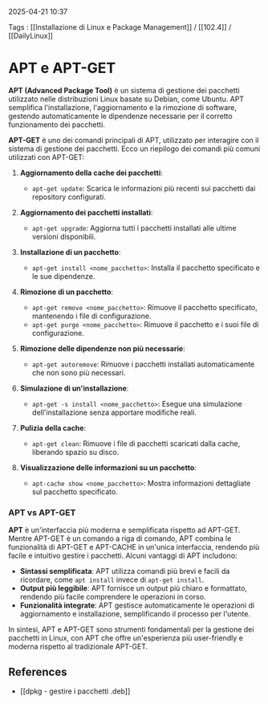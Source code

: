 2025-04-21 10:37

Tags : [[Installazione di Linux e Package Management]] / [[102.4]] / [[DailyLinux]]

# APT e APT-GET

**APT (Advanced Package Tool)** è un sistema di gestione dei pacchetti utilizzato nelle distribuzioni Linux basate su Debian, come Ubuntu. APT semplifica l'installazione, l'aggiornamento e la rimozione di software, gestendo automaticamente le dipendenze necessarie per il corretto funzionamento dei pacchetti.

**APT-GET** è uno dei comandi principali di APT, utilizzato per interagire con il sistema di gestione dei pacchetti. Ecco un riepilogo dei comandi più comuni utilizzati con APT-GET:

1. **Aggiornamento della cache dei pacchetti**:
    
    - `apt-get update`: Scarica le informazioni più recenti sui pacchetti dai repository configurati.
2. **Aggiornamento dei pacchetti installati**:
    
    - `apt-get upgrade`: Aggiorna tutti i pacchetti installati alle ultime versioni disponibili.
3. **Installazione di un pacchetto**:
    
    - `apt-get install <nome_pacchetto>`: Installa il pacchetto specificato e le sue dipendenze.
4. **Rimozione di un pacchetto**:
    
    - `apt-get remove <nome_pacchetto>`: Rimuove il pacchetto specificato, mantenendo i file di configurazione.
    - `apt-get purge <nome_pacchetto>`: Rimuove il pacchetto e i suoi file di configurazione.
5. **Rimozione delle dipendenze non più necessarie**:
    
    - `apt-get autoremove`: Rimuove i pacchetti installati automaticamente che non sono più necessari.
6. **Simulazione di un'installazione**:
    
    - `apt-get -s install <nome_pacchetto>`: Esegue una simulazione dell'installazione senza apportare modifiche reali.
7. **Pulizia della cache**:
    
    - `apt-get clean`: Rimuove i file di pacchetti scaricati dalla cache, liberando spazio su disco.
8. **Visualizzazione delle informazioni su un pacchetto**:
    
    - `apt-cache show <nome_pacchetto>`: Mostra informazioni dettagliate sul pacchetto specificato.

### APT vs APT-GET

**APT** è un'interfaccia più moderna e semplificata rispetto ad APT-GET. Mentre APT-GET è un comando a riga di comando, APT combina le funzionalità di APT-GET e APT-CACHE in un'unica interfaccia, rendendo più facile e intuitivo gestire i pacchetti. Alcuni vantaggi di APT includono:

- **Sintassi semplificata**: APT utilizza comandi più brevi e facili da ricordare, come `apt install` invece di `apt-get install`.
- **Output più leggibile**: APT fornisce un output più chiaro e formattato, rendendo più facile comprendere le operazioni in corso.
- **Funzionalità integrate**: APT gestisce automaticamente le operazioni di aggiornamento e installazione, semplificando il processo per l'utente.

In sintesi, APT e APT-GET sono strumenti fondamentali per la gestione dei pacchetti in Linux, con APT che offre un'esperienza più user-friendly e moderna rispetto al tradizionale APT-GET.
## References

- [[dpkg - gestire i pacchetti .deb]]